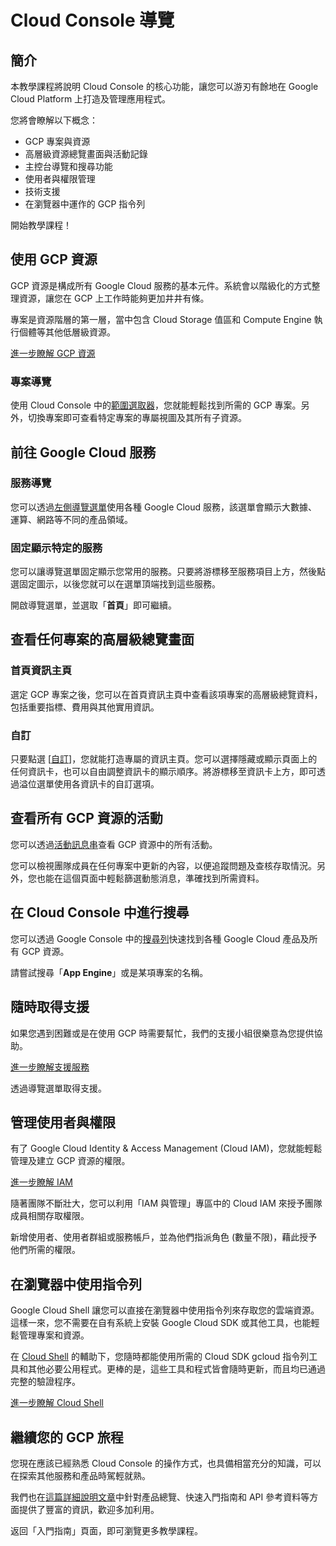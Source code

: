 # Cloud Console 導覽

<walkthrough-tutorial-duration duration="5"></walkthrough-tutorial-duration>

## 簡介

本教學課程將說明 Cloud Console 的核心功能，讓您可以游刃有餘地在 Google Cloud Platform 上打造及管理應用程式。

您將會瞭解以下概念：

  *  GCP 專案與資源
  *  高層級資源總覽畫面與活動記錄
  *  主控台導覽和搜尋功能
  *  使用者與權限管理
  *  技術支援
  *  在瀏覽器中運作的 GCP 指令列

開始教學課程！

## 使用 GCP 資源

GCP 資源是構成所有 Google Cloud 服務的基本元件。系統會以階級化的方式整理資源，讓您在 GCP 上工作時能夠更加井井有條。

專案是資源階層的第一層，當中包含 Cloud Storage 值區和 Compute Engine 執行個體等其他低層級資源。

[進一步瞭解 GCP 資源][gcp-resources]

### 專案導覽

使用 Cloud Console 中的[範圍選取器](walkthrough://spotlight-pointer?spotlightId=purview-switcher)，您就能輕鬆找到所需的 GCP 專案。另外，切換專案即可查看特定專案的專屬視圖及其所有子資源。

<walkthrough-project-setup></walkthrough-project-setup>

## 前往 Google Cloud 服務

### 服務導覽

您可以透過[左側導覽選單](walkthrough://spotlight-pointer?spotlightId=console-nav-menu)使用各種 Google Cloud 服務，該選單會顯示大數據、運算、網路等不同的產品領域。

### 固定顯示特定的服務

您可以讓導覽選單固定顯示您常用的服務。只要將游標移至服務項目上方，然後點選固定圖示，以後您就可以在選單頂端找到這些服務。

開啟導覽選單，並選取「**首頁**」即可繼續。

<walkthrough-menu-navigation sectionid="HOME_SECTION"></walkthrough-menu-navigation>

## 查看任何專案的高層級總覽畫面

### 首頁資訊主頁

選定 GCP 專案之後，您可以在首頁資訊主頁中查看該項專案的高層級總覽資料，包括重要指標、費用與其他實用資訊。

### 自訂

只要點選 [[自訂](walkthrough://spotlight-pointer?cssSelector=.cfc-customize-button)]，您就能打造專屬的資訊主頁。您可以選擇隱藏或顯示頁面上的任何資訊卡，也可以自由調整資訊卡的顯示順序。將游標移至資訊卡上方，即可透過溢位選單使用各資訊卡的自訂選項。

## 查看所有 GCP 資源的活動

您可以透過[活動訊息串](walkthrough://spotlight-pointer?cssSelector=.mat-tab-link:nth-of-type(2))查看 GCP 資源中的所有活動。

您可以檢視團隊成員在任何專案中更新的內容，以便追蹤問題及查核存取情況。另外，您也能在這個頁面中輕鬆篩選動態消息，準確找到所需資料。

## 在 Cloud Console 中進行搜尋

您可以透過 Google Console 中的[搜尋列](walkthrough://spotlight-pointer?cssSelector=.p6n-search-bar,.pcc-platform-bar-search-bar)快速找到各種 Google Cloud 產品及所有 GCP 資源。

請嘗試搜尋「**App Engine**」或是某項專案的名稱。

## 隨時取得支援

如果您遇到困難或是在使用 GCP 時需要幫忙，我們的支援小組很樂意為您提供協助。

[進一步瞭解支援服務](http://cloud.google.com/support)

透過導覽選單取得支援。

<walkthrough-menu-navigation sectionid="SUPPORT_SECTION"></walkthrough-menu-navigation>

## 管理使用者與權限

有了 Google Cloud Identity & Access Management (Cloud IAM)，您就能輕鬆管理及建立 GCP 資源的權限。

[進一步瞭解 IAM](https://cloud.google.com/iam/docs/)

隨著團隊不斷壯大，您可以利用「IAM 與管理」專區中的 Cloud IAM 來授予團隊成員相關存取權限。

新增使用者、使用者群組或服務帳戶，並為他們指派角色 (數量不限)，藉此授予他們所需的權限。

<walkthrough-menu-navigation sectionid="IAM_ADMIN_SECTION"></walkthrough-menu-navigation>

## 在瀏覽器中使用指令列

Google Cloud Shell 讓您可以直接在瀏覽器中使用指令列來存取您的雲端資源。這樣一來，您不需要在自有系統上安裝 Google Cloud SDK 或其他工具，也能輕鬆管理專案和資源。

在 <walkthrough-cloud-shell-icon></walkthrough-cloud-shell-icon>[Cloud Shell](walkthrough://spotlight-pointer?spotlightId=devshell-activate-button) 的輔助下，您隨時都能使用所需的 Cloud SDK gcloud 指令列工具和其他必要公用程式。更棒的是，這些工具和程式皆會隨時更新，而且均已通過完整的驗證程序。

[進一步瞭解 Cloud Shell](https://cloud.google.com/shell/)

## 繼續您的 GCP 旅程

<walkthrough-conclusion-trophy></walkthrough-conclusion-trophy>

您現在應該已經熟悉 Cloud Console 的操作方式，也具備相當充分的知識，可以在探索其他服務和產品時駕輕就熟。

我們也在[這篇詳細說明文章](https://cloud.google.com/docs/)中針對產品總覽、快速入門指南和 API 參考資料等方面提供了豐富的資訊，歡迎多加利用。

返回「入門指南」頁面，即可瀏覽更多教學課程。
<walkthrough-menu-navigation sectionid="ONBOARDING_SECTION"></walkthrough-menu-navigation>

[gcp-resources]: https://cloud.google.com/resource-manager/docs/cloud-platform-resource-hierarchy
[spotlight-activity-stream]: walkthrough://spotlight-pointer?cssSelector=.mat-tab-link:nth-of-type(2)
[spotlight-console-menu]: walkthrough://spotlight-pointer?spotlightId=console-nav-menu
[spotlight-customize-dashboard]: walkthrough://spotlight-pointer?cssSelector=.cfc-customize-button
[spotlight-open-devshell]: walkthrough://spotlight-pointer?spotlightId=devshell-activate-button
[spotlight-project-select]: walkthrough://spotlight-pointer?spotlightId=purview-switcher
[spotlight-search-bar]: walkthrough://spotlight-pointer?cssSelector=.p6n-search-bar,.pcc-platform-bar-search-bar
